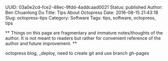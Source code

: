 UUID: 03a0e2cd-fce2-48ec-9fdd-4addcaad0021
Status: published
Author: Ben Chuanlong Du
Title: Tips About Octopress
Date: 2016-08-15 21:43:18
Slug: octopress-tips
Category: Software
Tags: tips, software, octopress, tips

**
Things on this page are fragmentary and immature notes/thoughts of the author. 
It is not meant to readers but rather for convenient reference of the author and future improvement.
**
 
octopress blog, _deploy, need to create git and use branch gh-pages

